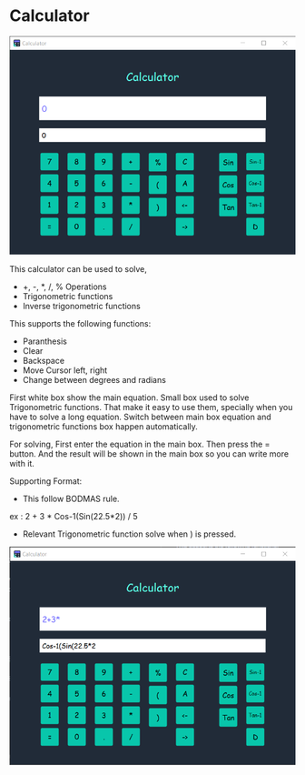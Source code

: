 # Calculator

![img.png](img.png)

This calculator can be used to solve,
- +, -, *, /, % Operations
- Trigonometric functions
- Inverse trigonometric functions

This supports the following functions:
- Paranthesis
- Clear
- Backspace
- Move Cursor left, right
- Change between degrees and radians

First white box show the main equation. Small box used to solve Trigonometric functions.
That make it easy to use them, specially when you have to solve a long equation. 
Switch between main box equation and trigonometric functions box happen automatically.

For solving, First enter the equation in the main box. Then press the = button.
And the result will be shown in the main box so you can write more with it.

Supporting Format:
- This follow BODMAS rule.

ex : 2 + 3 * Cos-1(Sin(22.5*2)) / 5

* Relevant Trigonometric function solve when ) is pressed.

![img_1.png](img_1.png)